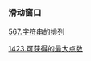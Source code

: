 ### 滑动窗口

<a href="all_note\567.字符串的排列.md">567.字符串的排列</a>

<a href="all_note\1423.可获得的最大点数.md">1423.可获得的最大点数</a>